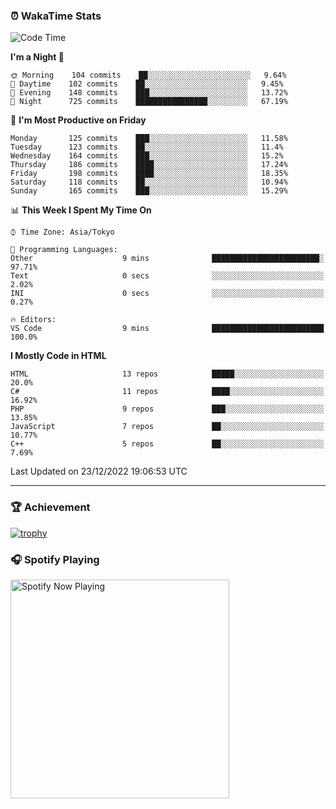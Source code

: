 ### ⏰ WakaTime Stats


<!--START_SECTION:waka-->
![Code Time](http://img.shields.io/badge/Code%20Time-500%20hrs%2042%20mins-blue)

**I'm a Night 🦉** 

```text
🌞 Morning    104 commits    ██░░░░░░░░░░░░░░░░░░░░░░░   9.64% 
🌆 Daytime    102 commits    ██░░░░░░░░░░░░░░░░░░░░░░░   9.45% 
🌃 Evening    148 commits    ███░░░░░░░░░░░░░░░░░░░░░░   13.72% 
🌙 Night      725 commits    ████████████████░░░░░░░░░   67.19%

```
📅 **I'm Most Productive on Friday** 

```text
Monday       125 commits    ███░░░░░░░░░░░░░░░░░░░░░░   11.58% 
Tuesday      123 commits    ██░░░░░░░░░░░░░░░░░░░░░░░   11.4% 
Wednesday    164 commits    ███░░░░░░░░░░░░░░░░░░░░░░   15.2% 
Thursday     186 commits    ████░░░░░░░░░░░░░░░░░░░░░   17.24% 
Friday       198 commits    ████░░░░░░░░░░░░░░░░░░░░░   18.35% 
Saturday     118 commits    ██░░░░░░░░░░░░░░░░░░░░░░░   10.94% 
Sunday       165 commits    ███░░░░░░░░░░░░░░░░░░░░░░   15.29%

```


📊 **This Week I Spent My Time On** 

```text
⌚︎ Time Zone: Asia/Tokyo

💬 Programming Languages: 
Other                    9 mins              ████████████████████████░   97.71% 
Text                     0 secs              ░░░░░░░░░░░░░░░░░░░░░░░░░   2.02% 
INI                      0 secs              ░░░░░░░░░░░░░░░░░░░░░░░░░   0.27%

🔥 Editors: 
VS Code                  9 mins              █████████████████████████   100.0%

```

**I Mostly Code in HTML** 

```text
HTML                     13 repos            █████░░░░░░░░░░░░░░░░░░░░   20.0% 
C#                       11 repos            ████░░░░░░░░░░░░░░░░░░░░░   16.92% 
PHP                      9 repos             ███░░░░░░░░░░░░░░░░░░░░░░   13.85% 
JavaScript               7 repos             ██░░░░░░░░░░░░░░░░░░░░░░░   10.77% 
C++                      5 repos             ██░░░░░░░░░░░░░░░░░░░░░░░   7.69%

```



 Last Updated on 23/12/2022 19:06:53 UTC
<!--END_SECTION:waka-->

---

### 🏆 Achievement

[![trophy](https://github-profile-trophy.vercel.app/?username=Slime-hatena&theme=flat&no-bg=true&no-frame=true&column=8)](https://github.com/ryo-ma/github-profile-trophy)

### 🎧 Spotify Playing

[<img src="https://spotify-now-playing-slime-hatena.vercel.app/api/spotify-playing" alt="Spotify Now Playing" width="350" />](https://open.spotify.com/user/slime_hatena)

<!--
**Slime-hatena/Slime-hatena** is a ✨ _special_ ✨ repository because its `README.md` (this file) appears on your GitHub profile.

Here are some ideas to get you started:

- 🔭 I’m currently working on ...
- 🌱 I’m currently learning ...
- 👯 I’m looking to collaborate on ...
- 🤔 I’m looking for help with ...
- 💬 Ask me about ...
- 📫 How to reach me: ...
- 😄 Pronouns: ...
- ⚡ Fun fact: ...
-->
